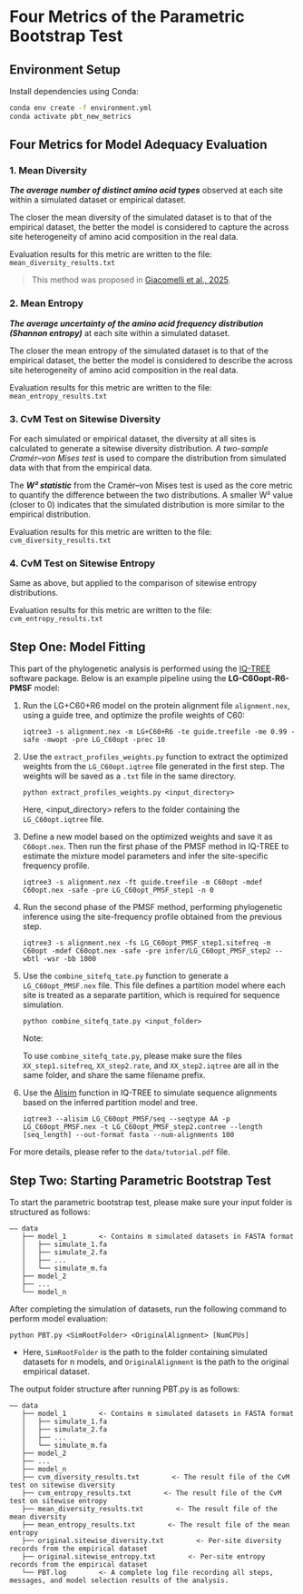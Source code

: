 # Four Metrics of the Parametric Bootstrap Test

## Environment Setup

Install dependencies using Conda:

```bash
conda env create -f environment.yml
conda activate pbt_new_metrics
```

## Four Metrics for Model Adequacy Evaluation

### 1. Mean Diversity

***The average number of distinct amino acid types*** observed at each site within a simulated dataset or empirical dataset.
 
The closer the mean diversity of the simulated dataset is to that of the empirical dataset, the better the model is considered to capture the across site heterogeneity of amino acid composition in the real data.

Evaluation results for this metric are written to the file: `mean_diversity_results.txt`

> This method was proposed in [Giacomelli et al., 2025](https://doi.org/10.1093/gbe/evae273).

### 2. Mean Entropy

***The average uncertainty of the amino acid frequency distribution (Shannon entropy)*** at each site within a simulated dataset.

The closer the mean entropy of the simulated dataset is to that of the empirical dataset, the better the model is considered to describe the across site heterogeneity of amino acid composition in the real data.

Evaluation results for this metric are written to the file: `mean_entropy_results.txt`

### 3. CvM Test on Sitewise Diversity

For each simulated or empirical dataset, the diversity at all sites is calculated to generate a sitewise diversity distribution. *A two-sample Cramér–von Mises test* is used to compare the distribution from simulated data with that from the empirical data.

The ***W² statistic*** from the Cramér–von Mises test is used as the core metric to quantify the difference between the two distributions. A smaller W² value (closer to 0) indicates that the simulated distribution is more similar to the empirical distribution.

Evaluation results for this metric are written to the file: `cvm_diversity_results.txt`

### 4. CvM Test on Sitewise Entropy

Same as above, but applied to the comparison of sitewise entropy distributions.

Evaluation results for this metric are written to the file: `cvm_entropy_results.txt`

## Step One: Model Fitting

This part of the phylogenetic analysis is performed using the [IQ-TREE](https://github.com/iqtree/iqtree3) software package.
Below is an example pipeline using the **LG-C60opt-R6-PMSF** model:

1) Run the LG+C60+R6 model on the protein alignment file `alignment.nex`, using a guide tree, and optimize the profile weights of C60:

    ```
    iqtree3 -s alignment.nex -m LG+C60+R6 -te guide.treefile -me 0.99 -safe -mwopt -pre LG_C60opt -prec 10
    ```

2) Use the `extract_profiles_weights.py` function to extract the optimized weights from the `LG_C60opt.iqtree` file generated in the first step. The weights will be saved as a `.txt` file in the same directory.

    ```
    python extract_profiles_weights.py <input_directory>
    ```

   Here, <input_directory> refers to the folder containing the `LG_C60opt.iqtree` file.


3) Define a new model based on the optimized weights and save it as `C60opt.nex`. Then run the first phase of the PMSF method in IQ-TREE to estimate the mixture model parameters and infer the site-specific frequency profile.

    ```
    iqtree3 -s alignment.nex -ft guide.treefile -m C60opt -mdef C60opt.nex -safe -pre LG_C60opt_PMSF_step1 -n 0
    ```

4) Run the second phase of the PMSF method, performing phylogenetic inference using the site-frequency profile obtained from the previous step.

    ```
    iqtree3 -s alignment.nex -fs LG_C60opt_PMSF_step1.sitefreq -m C60opt -mdef C60opt.nex -safe -pre infer/LG_C60opt_PMSF_step2 --wbtl -wsr -bb 1000
    ```

5) Use the `combine_sitefq_tate.py` function to generate a `LG_C60opt_PMSF.nex` file. This file defines a partition model where each site is treated as a separate partition, which is required for sequence simulation.

    ```
    python combine_sitefq_tate.py <input_folder>
    ```

    Note:
    
    To use `combine_sitefq_tate.py`, please make sure the files `XX_step1.sitefreq`, `XX_step2.rate`, and `XX_step2.iqtree` are all in the same folder, and share the same filename prefix.

6) Use the [Alisim](https://doi.org/10.1093/molbev/msac092) function in IQ-TREE to simulate sequence alignments based on the inferred partition model and tree.

   ```
   iqtree3 --alisim LG_C60opt_PMSF/seq --seqtype AA -p LG_C60opt_PMSF.nex -t LG_C60opt_PMSF_step2.contree --length [seq_length] --out-format fasta --num-alignments 100
   ```

For more details, please refer to the `data/tutorial.pdf` file.


## Step Two: Starting Parametric Bootstrap Test

To start the parametric bootstrap test, please make sure your input folder is structured as follows:

```
—— data
   ├── model_1        <- Contains m simulated datasets in FASTA format
   │   ├── simulate_1.fa
   │   ├── simulate_2.fa
   │   ├── ...
   │   └── simulate_m.fa
   ├── model_2
   ├── ...
   └── model_n
```

After completing the simulation of datasets, run the following command to perform model evaluation:

```
python PBT.py <SimRootFolder> <OriginalAlignment> [NumCPUs]
```
- Here, `SimRootFolder` is the path to the folder containing simulated datasets for n models, and `OriginalAlignment` is the path to the original empirical dataset.

The output folder structure after running PBT.py is as follows:

```
—— data
   ├── model_1        <- Contains m simulated datasets in FASTA format
   │   ├── simulate_1.fa
   │   ├── simulate_2.fa
   │   ├── ...
   │   └── simulate_m.fa
   ├── model_2
   ├── ...
   ├── model_n
   ├── cvm_diversity_results.txt        <- The result file of the CvM test on sitewise diversity
   ├── cvm_entropy_results.txt        <- The result file of the CvM test on sitewise entropy
   ├── mean_diversity_results.txt        <- The result file of the mean diversity
   ├── mean_entropy_results.txt        <- The result file of the mean entropy
   ├── original.sitewise_diversity.txt        <- Per-site diversity records from the empirical dataset
   ├── original.sitewise_entropy.txt        <- Per-site entropy records from the empirical dataset
   └── PBT.log        <- A complete log file recording all steps, messages, and model selection results of the analysis.
```